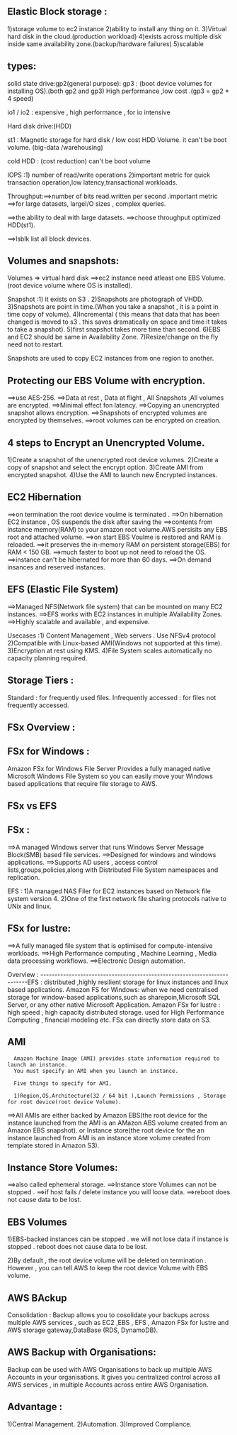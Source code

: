 
Elastic Block storage :
-------------------------------------------------------------------------
1)storage volume to ec2 instance 
2)ability to install any thing on it.
3)Virtual hard disk in the cloud.(production workload)
4)exists across multiple disk inside same availability zone.(backup/hardware failures)
5)scalable

types: 
---------------------------------------------------------------------
solid state drive:gp2(general purpose): 
gp3 : (boot device volumes for installing OS).(both gp2 and gp3)
High performance ,low cost .(gp3 = gp2 * 4 speed)

io1 / io2 : expensive , high performance , for io intensive


Hard disk drive:(HDD)

st1 : Magnetic storage for hard disk / low cost HDD Volume.
it can't be boot volume.
(big-data /warehousing)

cold HDD : (cost reduction) can't be boot volume

IOPS :1) number of read/write operations
      2)important metric for quick transaction operation,low latency,transactional workloads.

Throughput:==>number of bits read.written per second .important metric ==>for large datasets, largeI/O sizes , complex queries.

==>the ability to deal with large datasets.
==>choose throughput optimized HDD(st1).


==>lsblk list all block devices.


Volumes and snapshots:
----------------------------------------------------------------
Volumes => virtual hard disk 
==>ec2 instance need atleast one EBS Volume.(root device volume where OS is installed).


Snapshot :1) it exists on S3 .
          2)Snapshots are photograph of VHDD.
          3)Snapshots are point in time.(When you take a snapshot , it is a point in time copy of volume).
          4)Incremental ( this means that data that has been changed is moved to s3 . this saves dramatically on space and time it takes to take a snapshot).
          5)first snapshot takes more time than second.
          6)EBS and EC2 should be same in Availability Zone.
          7)Resize/change on the fly need not to restart.

Snapshots are used to copy EC2 instances from one region to another.


Protecting our EBS Volume with encryption.
------------------------------------------------------------------------
==>use AES-256.
==>Data at rest , Data at flight , All Snapshots ,All volumes are encrypted.
==>Minimal effect fon latency.
==>Copying an unencrypted snapshot allows encryption.
==>Snapshots of encrypted volumes are encrypted by themselves.
==>root volumes can be encrypted on creation.


4 steps to Encrypt an Unencrypted Volume.
-------------------------------------------------------------------------
1)Create a snapshot of the unencrypted root device volumes.
2)Create a copy of snapshot and select the encrypt option.
3)Create AMI from encrypted snapshot.
4)Use the AMI to launch new Encrypted instances.


EC2 Hibernation
-------------------------------------------------------------------------
==>on termination the root device voulme is terminated .
==>On hibernation EC2 instance , OS suspends the disk after saving the ==>contents from instance memory(RAM) to your amazon root volume.AWS persisits any EBS root and attached volume. 
==>on start EBS Voulme is restored and RAM is reloaded.
==>it preserves the in-memory RAM on persistent storage(EBS) for RAM < 150 GB.
==>much faster to boot up not need to reload the OS.
==>instance can't be hibernated for more than 60 days.
==>On demand insances and reserved instances.



EFS (Elastic File System)
-------------------------------------------------------------------------
==>Managed NFS(Network file system) that can be mounted on many EC2 instances.
==>EFS works with EC2 instances in multiple AVailability Zones.
==>Highly scalable and available , and expensive.

Usecases :1) Content Management , Web servers .
Use NFSv4 protocol
2)Compatible with Linux-based AMI(Windows not supported at this time).
3)Encryption at rest using KMS.
4)File System scales automatically no capacity planning required.



Storage Tiers :
-------------------------------------------------------------------------
Standard : for frequently used files.
Infrequently accessed : for files not frequently accessed.


FSx Overview :
-------------------------------------------------------------------------
FSx for Windows :
 ------------------------------------------------------------------------
 Amazon FSx for Windows File Server Provides a fully managed native Microsoft Windows File System so you can easily move your Windows based applications that require file storage to AWS.

FSx vs EFS
------------------------------------------------------------------------
FSx :
   ---------------------------------------------------------------------
   ==>A managed Windows server that runs Windows Server Message Block(SMB) based file services.
   ==>Designed for windows and windows applications.
   ==>Supports AD users , access control lists,groups,policies,along with Distributed File System namespaces and replication.

EFS :
    1)A managed NAS Filer for EC2 instances based on Network file system version 4.
    2)One of the first network file sharing protocols native to UNix and linux.



FSx for lustre:
-------------------------------------------------------------------------
==>A fully managed file system that is optimised for compute-intensive workloads.
==>High Performance computing , Machine Learning , Media data processing workflows.
==>Electronic Design automation.


Overview :
-------------------------------------------------------------------------EFS : 
      distributed ,highly resilient storage for linux instances and linux based applications.
Amazon FS for Windows:
      when we need centralised storage for window-based applications,such as sharepoin,Microsoft SQL Server, or any other native Microsoft Application.
Amazon FSx for lustre :
      high speed , high capacity distributed storage.
      used for High Performance Computing , financial modeling etc.
      FSx can directly store data on S3.


AMI
-------------------------------------------------------------------------
      Amazon Machine Image (AMI) provides state information required to launch an instance.
      You must specify an AMI when you launch an instance.

      Five things to specify for AMI.

      1)Region,OS,Architecture(32 / 64 bit ),Launch Permissions , Storage for root device(root device Volume).

==>All AMIs are either backed by Amazon EBS(the root device for the instance launched from the AMI is an AMazon ABS volume created from an Amazon EBS snapshot). or Instance store(the root device for the an instance launched from AMI is an instance store volume created from template  stored in Amazon S3).


Instance Store Volumes:
-------------------------------------------------------------------------
==>also called ephemeral storage.
==>Instance store Volumes can not be stopped .
==>if host fails / delete instance you will loose data.
==>reboot does not cause data to be lost.

EBS Volumes
-------------------------------------------------------------------------

1)EBS-backed instances can be stopped . we will not lose data if instance is stopped . reboot does not cause data to be lost.

2)By default , the root device volume will be deleted on termination . However , you can tell AWS to keep the root device Volume with EBS volume.

AWS BAckup
-------------------------------------------------------------------------
Consolidation : Backup allows you to cosolidate your backups across multiple AWS services , such as EC2 ,EBS , EFS , Amazon FSx for lustre and AWS storage gateway,DataBase (RDS, DynamoDB).

AWS Backup with Organisations:
------------------------------------------------------------
Backup can be used with AWS Organisations to back up multiple AWS Accounts in your organisations.
It gives you centralized control across all AWS services , in multiple Accounts across entire AWS Organisation.


Advantage :
------------------------------------------------------------------
1)Central Management.
2)Automation.
3)Improved Compliance.
